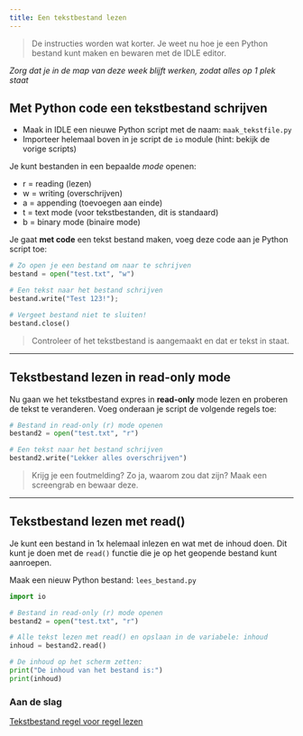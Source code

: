 ```yaml
---
title: Een tekstbestand lezen
---
```


> De instructies worden wat korter.
Je weet nu hoe je een Python bestand kunt maken en bewaren met de IDLE editor. 

*Zorg dat je in de map van deze week blijft werken, zodat alles op 1 plek staat*

## Met Python code een tekstbestand schrijven

- Maak in IDLE een nieuwe Python script met de naam: `maak_tekstfile.py`
- Importeer helemaal boven in je script de `io` module (hint: bekijk de vorige scripts)

Je kunt bestanden in een bepaalde *mode* openen: 
- r = reading (lezen)
- w = writing (overschrijven)
- a = appending (toevoegen aan einde)
- t = text mode (voor tekstbestanden, dit is standaard)
- b = binary mode (binaire mode)

Je gaat **met code** een tekst bestand maken, voeg deze code aan je Python script toe:

```python
# Zo open je een bestand om naar te schrijven 
bestand = open("test.txt", "w")

# Een tekst naar het bestand schrijven
bestand.write("Test 123!");  

# Vergeet bestand niet te sluiten!
bestand.close()
```

> Controleer of het tekstbestand is aangemaakt en dat er tekst in staat.

---

## Tekstbestand lezen in read-only mode
Nu gaan we het tekstbestand expres in **read-only** mode lezen en proberen de tekst te veranderen.
Voeg onderaan je script de volgende regels toe:

```python
# Bestand in read-only (r) mode openen
bestand2 = open("test.txt", "r")

# Een tekst naar het bestand schrijven
bestand2.write("Lekker alles overschrijven")
```

> Krijg je een foutmelding? Zo ja, waarom zou dat zijn? 
> Maak een screengrab en bewaar deze. 

---

## Tekstbestand lezen met read()
Je kunt een bestand in 1x helemaal inlezen en wat met de inhoud doen.
Dit kunt je doen met de `read()` functie die je op het geopende bestand kunt aanroepen.

Maak een nieuw Python bestand: `lees_bestand.py` 

```python
import io

# Bestand in read-only (r) mode openen
bestand2 = open("test.txt", "r")

# Alle tekst lezen met read() en opslaan in de variabele: inhoud
inhoud = bestand2.read()

# De inhoud op het scherm zetten:
print("De inhoud van het bestand is:")
print(inhoud)

```


### Aan de slag
[Tekstbestand regel voor regel lezen](../04-read-lines)


